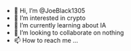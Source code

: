 - 👋 Hi, I’m @JoeBlack1305
- 👀 I’m interested in crypto
- 🌱 I’m currently learning about IA
- 💞️ I’m looking to collaborate on nothing
- 📫 How to reach me ...

<!---
JoeBlack1305/JoeBlack1305 is a ✨ special ✨ repository because its `README.md` (this file) appears on your GitHub profile.
You can click the Preview link to take a look at your changes.
--->

